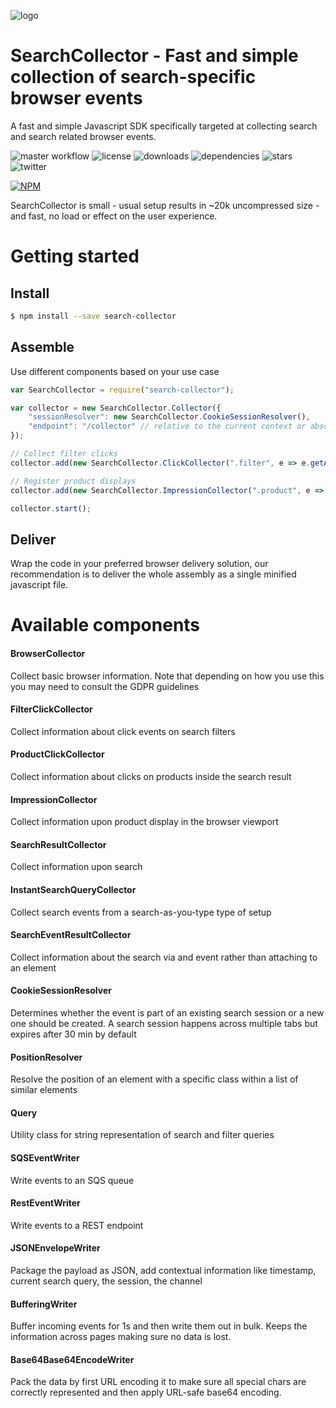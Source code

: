 ![logo](https://avatars.githubusercontent.com/u/29304684?v=4)

# SearchCollector - Fast and simple collection of search-specific browser events

A fast and simple Javascript SDK specifically targeted at collecting search and search related browser events.

![master workflow](https://github.com/searchhub/search-collector/actions/workflows/master.yml/badge.svg)
![license](https://img.shields.io/npm/l/search-collector)
![downloads](https://img.shields.io/npm/dw/search-collector)
![dependencies](https://img.shields.io/librariesio/release/npm/search-collector)
![stars](https://img.shields.io/github/stars/searchhub/search-collector?style=social)
![twitter](https://img.shields.io/twitter/follow/cxpsearchhub?style=social)

[![NPM](https://nodei.co/npm/search-collector.png)](https://npmjs.org/package/search-collector)

SearchCollector is small - usual setup results in ~20k uncompressed size - and fast, no load or effect on the user
experience.

# Getting started

## Install

```bash
$ npm install --save search-collector
```

## Assemble

Use different components based on your use case

```javascript
var SearchCollector = require("search-collector");

var collector = new SearchCollector.Collector({
	"sessionResolver": new SearchCollector.CookieSessionResolver(),
	"endpoint": "/collector" // relative to the current context or absolute depending where you want to send the data
});

// Collect filter clicks
collector.add(new SearchCollector.ClickCollector(".filter", e => e.getAttribute("id")));

// Register product displays
collector.add(new SearchCollector.ImpressionCollector(".product", e => e.getAttribute("id")));

collector.start();
```

## Deliver

Wrap the code in your preferred browser delivery solution, our recommendation is to deliver the whole assembly as a
single minified javascript file.

# Available components

#### BrowserCollector

Collect basic browser information. Note that depending on how you use this you may need to consult the GDPR guidelines

#### FilterClickCollector

Collect information about click events on search filters

#### ProductClickCollector

Collect information about clicks on products inside the search result

#### ImpressionCollector

Collect information upon product display in the browser viewport

#### SearchResultCollector

Collect information upon search

#### InstantSearchQueryCollector

Collect search events from a search-as-you-type type of setup

#### SearchEventResultCollector

Collect information about the search via and event rather than attaching to an element

#### CookieSessionResolver

Determines whether the event is part of an existing search session or a new one should be created. A search session
happens across multiple tabs but expires after 30 min by default

#### PositionResolver

Resolve the position of an element with a specific class within a list of similar elements

#### Query

Utility class for string representation of search and filter queries

#### SQSEventWriter

Write events to an SQS queue

#### RestEventWriter

Write events to a REST endpoint

#### JSONEnvelopeWriter

Package the payload as JSON, add contextual information like timestamp, current search query, the session, the channel

#### BufferingWriter

Buffer incoming events for 1s and then write them out in bulk. Keeps the information across pages making sure no data is
lost.

#### Base64Base64EncodeWriter

Pack the data by first URL encoding it to make sure all special chars are correctly represented and then apply URL-safe
base64 encoding.
